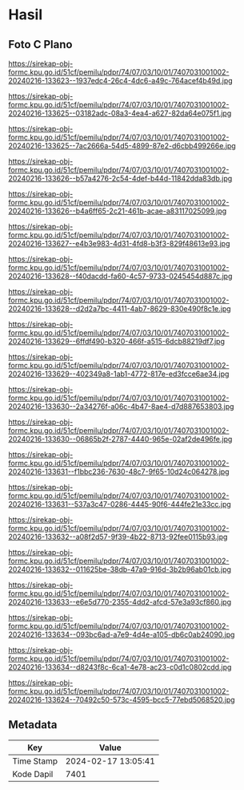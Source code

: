 # Hasil

## Foto C Plano

https://sirekap-obj-formc.kpu.go.id/51cf/pemilu/pdpr/74/07/03/10/01/7407031001002-20240216-133623--1937edc4-26c4-4dc6-a49c-764acef4b49d.jpg

https://sirekap-obj-formc.kpu.go.id/51cf/pemilu/pdpr/74/07/03/10/01/7407031001002-20240216-133625--03182adc-08a3-4ea4-a627-82da64e075f1.jpg

https://sirekap-obj-formc.kpu.go.id/51cf/pemilu/pdpr/74/07/03/10/01/7407031001002-20240216-133625--7ac2666a-54d5-4899-87e2-d6cbb499266e.jpg

https://sirekap-obj-formc.kpu.go.id/51cf/pemilu/pdpr/74/07/03/10/01/7407031001002-20240216-133626--b57a4276-2c54-4def-b44d-11842dda83db.jpg

https://sirekap-obj-formc.kpu.go.id/51cf/pemilu/pdpr/74/07/03/10/01/7407031001002-20240216-133626--b4a6ff65-2c21-461b-acae-a83117025099.jpg

https://sirekap-obj-formc.kpu.go.id/51cf/pemilu/pdpr/74/07/03/10/01/7407031001002-20240216-133627--e4b3e983-4d31-4fd8-b3f3-829f48613e93.jpg

https://sirekap-obj-formc.kpu.go.id/51cf/pemilu/pdpr/74/07/03/10/01/7407031001002-20240216-133628--f40dacdd-fa60-4c57-9733-0245454d887c.jpg

https://sirekap-obj-formc.kpu.go.id/51cf/pemilu/pdpr/74/07/03/10/01/7407031001002-20240216-133628--d2d2a7bc-4411-4ab7-8629-830e490f8c1e.jpg

https://sirekap-obj-formc.kpu.go.id/51cf/pemilu/pdpr/74/07/03/10/01/7407031001002-20240216-133629--6ffdf490-b320-466f-a515-6dcb88219df7.jpg

https://sirekap-obj-formc.kpu.go.id/51cf/pemilu/pdpr/74/07/03/10/01/7407031001002-20240216-133629--402349a8-1ab1-4772-817e-ed3fcce6ae34.jpg

https://sirekap-obj-formc.kpu.go.id/51cf/pemilu/pdpr/74/07/03/10/01/7407031001002-20240216-133630--2a34276f-a06c-4b47-8ae4-d7d887653803.jpg

https://sirekap-obj-formc.kpu.go.id/51cf/pemilu/pdpr/74/07/03/10/01/7407031001002-20240216-133630--06865b2f-2787-4440-965e-02af2de496fe.jpg

https://sirekap-obj-formc.kpu.go.id/51cf/pemilu/pdpr/74/07/03/10/01/7407031001002-20240216-133631--f1bbc236-7630-48c7-9f65-10d24c064278.jpg

https://sirekap-obj-formc.kpu.go.id/51cf/pemilu/pdpr/74/07/03/10/01/7407031001002-20240216-133631--537a3c47-0286-4445-90f6-444fe21e33cc.jpg

https://sirekap-obj-formc.kpu.go.id/51cf/pemilu/pdpr/74/07/03/10/01/7407031001002-20240216-133632--a08f2d57-9f39-4b22-8713-92fee0115b93.jpg

https://sirekap-obj-formc.kpu.go.id/51cf/pemilu/pdpr/74/07/03/10/01/7407031001002-20240216-133632--011625be-38db-47a9-916d-3b2b96ab01cb.jpg

https://sirekap-obj-formc.kpu.go.id/51cf/pemilu/pdpr/74/07/03/10/01/7407031001002-20240216-133633--e6e5d770-2355-4dd2-afcd-57e3a93cf860.jpg

https://sirekap-obj-formc.kpu.go.id/51cf/pemilu/pdpr/74/07/03/10/01/7407031001002-20240216-133634--093bc6ad-a7e9-4d4e-a105-db6c0ab24090.jpg

https://sirekap-obj-formc.kpu.go.id/51cf/pemilu/pdpr/74/07/03/10/01/7407031001002-20240216-133634--d8243f8c-6ca1-4e78-ac23-c0d1c0802cdd.jpg

https://sirekap-obj-formc.kpu.go.id/51cf/pemilu/pdpr/74/07/03/10/01/7407031001002-20240216-133624--70492c50-573c-4595-bcc5-77ebd5068520.jpg


## Metadata

| Key        | Value               |
| ---------- | ------------------- |
| Time Stamp | 2024-02-17 13:05:41 |
| Kode Dapil | 7401                |



